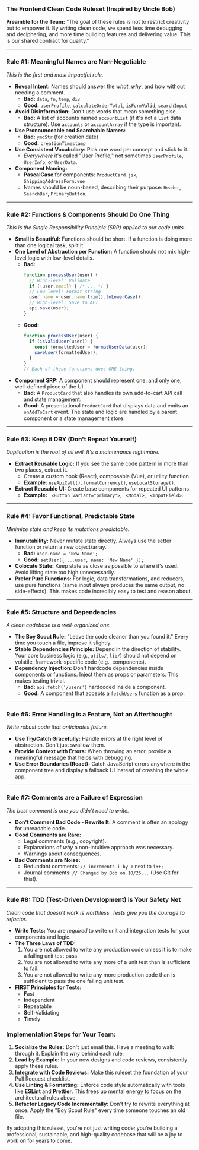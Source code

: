 
### **The Frontend Clean Code Ruleset (Inspired by Uncle Bob)**

**Preamble for the Team:**
"The goal of these rules is not to restrict creativity but to empower it. By writing clean code, we spend less time debugging and deciphering, and more time building features and delivering value. This is our shared contract for quality."

---

### **Rule #1: Meaningful Names are Non-Negotiable**
*This is the first and most impactful rule.*

*   **Reveal Intent:** Names should answer the *what*, *why*, and *how* without needing a comment.
    *   **Bad:** `data`, `fn`, `temp`, `div`
    *   **Good:** `userProfile`, `calculateOrderTotal`, `isFormValid`, `searchInput`
*   **Avoid Disinformation:** Don't use words that mean something else.
    *   **Bad:** A list of accounts named `accountList` (if it's not a `List` data structure). Use `accounts` or `accountArray` if the type is important.
*   **Use Pronounceable and Searchable Names:**
    *   **Bad:** `ymdStr` (for creation date)
    *   **Good:** `creationTimestamp`
*   **Use Consistent Vocabulary:** Pick one word per concept and stick to it.
    *   *Everywhere* it's called "User Profile," not sometimes `UserProfile`, `UserInfo`, or `UserData`.
*   **Component Naming:**
    *   **PascalCase** for components: `ProductCard.jsx`, `ShippingAddressForm.vue`
    *   Names should be noun-based, describing their purpose: `Header`, `SearchBar`, `PrimaryButton`.

---

### **Rule #2: Functions & Components Should Do One Thing**
*This is the Single Responsibility Principle (SRP) applied to our code units.*

*   **Small is Beautiful:** Functions should be short. If a function is doing more than one logical task, split it.
*   **One Level of Abstraction per Function:** A function should not mix high-level logic with low-level details.
    *   **Bad:**
        ```javascript
        function processUser(user) {
          // High-level: Validate
          if (!user.email) { /* ... */ }
          // Low-level: Format string
          user.name = user.name.trim().toLowerCase();
          // High-level: Save to API
          api.save(user);
        }
        ```
    *   **Good:**
        ```javascript
        function processUser(user) {
          if (isValidUser(user)) {
            const formattedUser = formatUserData(user);
            saveUser(formattedUser);
          }
        }
        // Each of these functions does ONE thing.
        ```
*   **Component SRP:** A component should represent one, and only one, well-defined piece of the UI.
    *   **Bad:** A `ProductCard` that also handles its own add-to-cart API call and state management.
    *   **Good:** A presentational `ProductCard` that displays data and emits an `onAddToCart` event. The state and logic are handled by a parent component or a state management store.

---

### **Rule #3: Keep it DRY (Don't Repeat Yourself)**
*Duplication is the root of all evil. It's a maintenance nightmare.*

*   **Extract Reusable Logic:** If you see the same code pattern in more than two places, extract it.
    *   Create a custom hook (React), composable (Vue), or utility function.
    *   **Example:** `useApiCall()`, `formatCurrency()`, `useLocalStorage()`.
*   **Extract Reusable UI:** Create base components for repeated UI patterns.
    *   **Example:** ` <Button variant="primary">`, ` <Modal>`, ` <InputField>`.

---

### **Rule #4: Favor Functional, Predictable State**
*Minimize state and keep its mutations predictable.*

*   **Immutability:** Never mutate state directly. Always use the setter function or return a new object/array.
    *   **Bad:** `user.name = 'New Name';`
    *   **Good:** `setUser({ ...user, name: 'New Name' });`
*   **Colocate State:** Keep state as close as possible to where it's used. Avoid lifting state too high unnecessarily.
*   **Prefer Pure Functions:** For logic, data transformations, and reducers, use pure functions (same input always produces the same output, no side-effects). This makes code incredibly easy to test and reason about.

---

### **Rule #5: Structure and Dependencies**
*A clean codebase is a well-organized one.*

*   **The Boy Scout Rule:** "Leave the code cleaner than you found it." Every time you touch a file, improve it slightly.
*   **Stable Dependencies Principle:** Depend in the direction of stability. Your core business logic (e.g., `utils/`, `lib/`) should not depend on volatile, framework-specific code (e.g., components).
*   **Dependency Injection:** Don't hardcode dependencies inside components or functions. Inject them as props or parameters. This makes testing trivial.
    *   **Bad:** `api.fetch('/users')` hardcoded inside a component.
    *   **Good:** A component that accepts a `fetchUsers` function as a prop.

---

### **Rule #6: Error Handling is a Feature, Not an Afterthought**
*Write robust code that anticipates failure.*

*   **Use Try/Catch Gracefully:** Handle errors at the right level of abstraction. Don't just swallow them.
*   **Provide Context with Errors:** When throwing an error, provide a meaningful message that helps with debugging.
*   **Use Error Boundaries (React):** Catch JavaScript errors anywhere in the component tree and display a fallback UI instead of crashing the whole app.

---

### **Rule #7: Comments are a Failure of Expression**
*The best comment is one you didn't need to write.*

*   **Don't Comment Bad Code - Rewrite It:** A comment is often an apology for unreadable code.
*   **Good Comments are Rare:**
    *   Legal comments (e.g., copyright).
    *   Explanations of *why* a non-intuitive approach was necessary.
    *   Warnings about consequences.
*   **Bad Comments are Noise:**
    *   Redundant comments: `// increments i by 1` next to `i++;`
    *   Journal comments: `// Changed by Bob on 10/25...` (Use Git for this!).

---

### **Rule #8: TDD (Test-Driven Development) is Your Safety Net**
*Clean code that doesn't work is worthless. Tests give you the courage to refactor.*

*   **Write Tests:** You are *required* to write unit and integration tests for your components and logic.
*   **The Three Laws of TDD:**
    1.  You are not allowed to write any production code unless it is to make a failing unit test pass.
    2.  You are not allowed to write any more of a unit test than is sufficient to fail.
    3.  You are not allowed to write any more production code than is sufficient to pass the one failing unit test.
*   **FIRST Principles for Tests:**
    *   **F**ast
    *   **I**ndependent
    *   **R**epeatable
    *   **S**elf-Validating
    *   **T**imely

### **Implementation Steps for Your Team:**

1.  **Socialize the Rules:** Don't just email this. Have a meeting to walk through it. Explain the *why* behind each rule.
2.  **Lead by Example:** In your new designs and code reviews, consistently apply these rules.
3.  **Integrate with Code Reviews:** Make this ruleset the foundation of your Pull Request checklist.
4.  **Use Linting & Formatting:** Enforce code style automatically with tools like **ESLint** and **Prettier**. This frees up mental energy to focus on the architectural rules above.
5.  **Refactor Legacy Code Incrementally:** Don't try to rewrite everything at once. Apply the "Boy Scout Rule" every time someone touches an old file.

By adopting this ruleset, you're not just writing code; you're building a professional, sustainable, and high-quality codebase that will be a joy to work on for years to come.